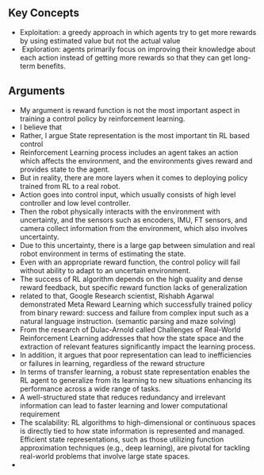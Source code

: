 
## Key Concepts
- Exploitation:  a greedy approach in which agents try to get more rewards by using estimated value but not the actual value
-  Exploration: agents primarily focus on improving their knowledge about each action instead of getting more rewards so that they can get long-term benefits.

## Arguments
- My argument is reward function is not the most important aspect in training a control  policy by reinforcement learning.
- I believe that 
- Rather, I argue State representation is the most important tin RL based control
- Reinforcement Learning process includes an agent takes an action which affects the environment, and the environments gives reward and provides state to the agent.
- But in reality, there are more layers when it comes to deploying policy trained from RL to a real robot.
- Action goes into control input, which usually consists of high level controller and low level controller. 
- Then the robot physically interacts with the environment with uncertainty, and the sensors such as encoders, IMU, FT sensors, and camera collect information from the environment, which also involves uncertainty.
- Due to this uncertainty, there is a large gap between simulation and real robot environment in terms of estimating the state.
- Even with an appropriate reward function, the control policy will fail without ability to adapt to an uncertain environment. 
- The success of RL algorithm depends on the high quality and dense reward feedback, but specific reward function lacks of generalization
- related to that, Google Research scientist, Rishabh Agarwal demonstrated Meta Reward  Learning which successfully trained policy from binary reward: success and failure from complex input such as a natural language instruction.  (semantic parsing and maze solving)
- From the research of Dulac-Arnold called Challenges of Real-World Reinforcement Learning addresses that how the state space and the extraction of relevant features significantly impact the learning process. 
- In addition, it argues that poor representation can lead to inefficiencies or failures in learning, regardless of the reward structure
- In terms of transfer learning, a robust state representation enables the RL agent to generalize from its learning to new situations enhancing its performance across a wide range of tasks.
- A well-structured state that reduces redundancy and irrelevant information can lead to faster learning and lower computational requirement
- The scalability: RL algorithms to high-dimensional or continuous spaces is directly tied to how state information is represented and managed. Efficient state representations, such as those utilizing function approximation techniques (e.g., deep learning), are pivotal for tackling real-world problems that involve large state spaces.
- 